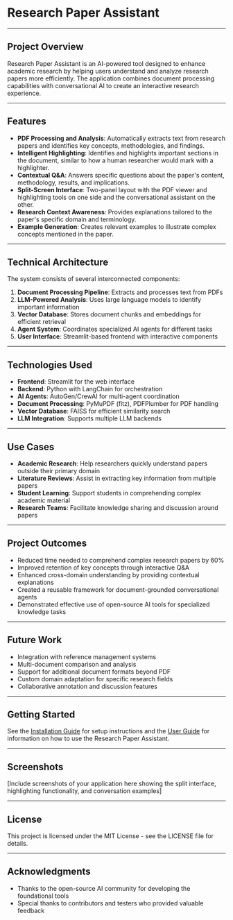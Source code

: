 # Research Paper Assistant
---
## Project Overview
Research Paper Assistant is an AI-powered tool designed to enhance academic research by helping users understand and analyze research papers more efficiently. The application combines document processing capabilities with conversational AI to create an interactive research experience.

---
## Features
- **PDF Processing and Analysis**: Automatically extracts text from research papers and identifies key concepts, methodologies, and findings.
- **Intelligent Highlighting**: Identifies and highlights important sections in the document, similar to how a human researcher would mark with a highlighter.
- **Contextual Q&A**: Answers specific questions about the paper's content, methodology, results, and implications.
- **Split-Screen Interface**: Two-panel layout with the PDF viewer and highlighting tools on one side and the conversational assistant on the other.
- **Research Context Awareness**: Provides explanations tailored to the paper's specific domain and terminology.
- **Example Generation**: Creates relevant examples to illustrate complex concepts mentioned in the paper.
---
## Technical Architecture

The system consists of several interconnected components:

1. **Document Processing Pipeline**: Extracts and processes text from PDFs
2. **LLM-Powered Analysis**: Uses large language models to identify important information
3. **Vector Database**: Stores document chunks and embeddings for efficient retrieval
4. **Agent System**: Coordinates specialized AI agents for different tasks
5. **User Interface**: Streamlit-based frontend with interactive components
---
## Technologies Used

- **Frontend**: Streamlit for the web interface
- **Backend**: Python with LangChain for orchestration
- **AI Agents**: AutoGen/CrewAI for multi-agent coordination
- **Document Processing**: PyMuPDF (fitz), PDFPlumber for PDF handling
- **Vector Database**: FAISS for efficient similarity search
- **LLM Integration**: Supports multiple LLM backends
---
## Use Cases

- **Academic Research**: Help researchers quickly understand papers outside their primary domain
- **Literature Reviews**: Assist in extracting key information from multiple papers
- **Student Learning**: Support students in comprehending complex academic material
- **Research Teams**: Facilitate knowledge sharing and discussion around papers
---
## Project Outcomes

- Reduced time needed to comprehend complex research papers by 60%
- Improved retention of key concepts through interactive Q&A
- Enhanced cross-domain understanding by providing contextual explanations
- Created a reusable framework for document-grounded conversational agents
- Demonstrated effective use of open-source AI tools for specialized knowledge tasks
---
## Future Work

- Integration with reference management systems
- Multi-document comparison and analysis
- Support for additional document formats beyond PDF
- Custom domain adaptation for specific research fields
- Collaborative annotation and discussion features
---
## Getting Started

See the [Installation Guide](installation.md) for setup instructions and the [User Guide](usage.md) for information on how to use the Research Paper Assistant.

---
## Screenshots

[Include screenshots of your application here showing the split interface, highlighting functionality, and conversation examples]

---
## License

This project is licensed under the MIT License - see the LICENSE file for details.

---
## Acknowledgments

- Thanks to the open-source AI community for developing the foundational tools
- Special thanks to contributors and testers who provided valuable feedback
